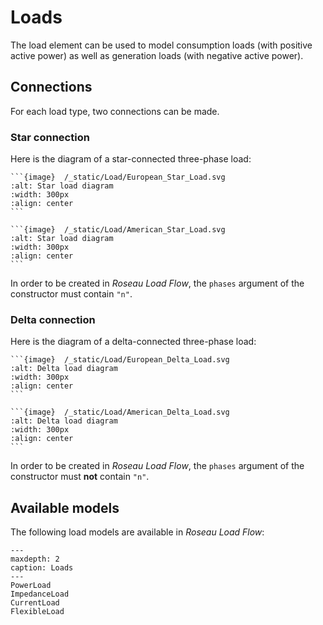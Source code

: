 # Loads

The load element can be used to model consumption loads (with positive active power) as well as generation loads
(with negative active power).

## Connections

For each load type, two connections can be made.

### Star connection

Here is the diagram of a star-connected three-phase load:

````{tab} European standards
```{image}  /_static/Load/European_Star_Load.svg
:alt: Star load diagram
:width: 300px
:align: center
```
````
````{tab} American standards
```{image}  /_static/Load/American_Star_Load.svg
:alt: Star load diagram
:width: 300px
:align: center
```
````

In order to be created in *Roseau Load Flow*, the `phases` argument of the constructor must contain `"n"`.

### Delta connection

Here is the diagram of a delta-connected three-phase load:

````{tab} European standards
```{image}  /_static/Load/European_Delta_Load.svg
:alt: Delta load diagram
:width: 300px
:align: center
```
````
````{tab} American standards
```{image}  /_static/Load/American_Delta_Load.svg
:alt: Delta load diagram
:width: 300px
:align: center
```
````

In order to be created in *Roseau Load Flow*, the `phases` argument of the constructor must **not** contain `"n"`.

## Available models

The following load models are available in *Roseau Load Flow*:

```{toctree}
---
maxdepth: 2
caption: Loads
---
PowerLoad
ImpedanceLoad
CurrentLoad
FlexibleLoad
```
